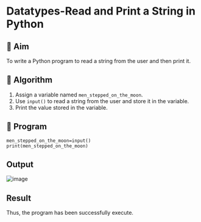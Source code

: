 # Datatypes-Read and Print a String in Python

## 🎯 Aim
To write a Python program to read a string from the user and then print it.

## 🧠 Algorithm
1. Assign a variable named `men_stepped_on_the_moon`.
2. Use `input()` to read a string from the user and store it in the variable.
3. Print the value stored in the variable.

## 🧾 Program
```
men_stepped_on_the_moon=input()  
print(men_stepped_on_the_moon) 
```

## Output
![image](https://github.com/user-attachments/assets/4f5df177-91c0-4dbf-bd31-8fcacf3e1acc)

## Result
Thus, the program has been successfully execute. 


